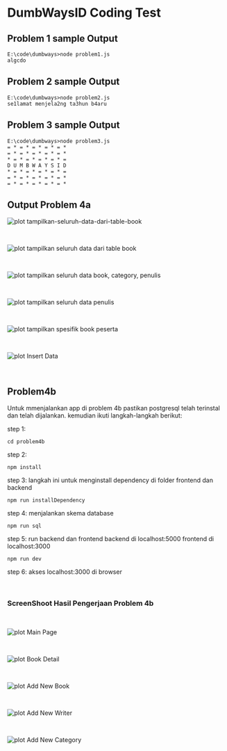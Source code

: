 # DumbWaysID Coding Test

## Problem 1 sample Output

    E:\code\dumbways>node problem1.js
    algcdo

## Problem 2 sample Output

    E:\code\dumbways>node problem2.js
    se1lamat menjela2ng ta3hun b4aru

## Problem 3 sample Output

    E:\code\dumbways>node problem3.js
    = * = * = * = * = *
    = * = * = * = * = *
    * = * = * = * = * =
    D U M B W A Y S I D
    * = * = * = * = * =
    = * = * = * = * = *
    = * = * = * = * = *

## Output Problem 4a

![plot](https://s4.gifyu.com/images/1tampilkan-seluruh-data-dari-table-book.png)
tampilkan-seluruh-data-dari-table-book

&nbsp;

![plot](https://s4.gifyu.com/images/2tampilkan-seluruh-data-dari-table-book.png)
tampilkan seluruh data dari table book

&nbsp;

![plot](https://s4.gifyu.com/images/3tampilkan-seluruh-data-book-category-penulis.png)
tampilkan seluruh data book, category, penulis

&nbsp;

![plot](https://s4.gifyu.com/images/4tampilkan-seluruh-data-penulis.png)
tampilkan seluruh data penulis

&nbsp;

![plot](https://s4.gifyu.com/images/5tampilkan-spesifik-book-peserta.png)
tampilkan spesifik book peserta

&nbsp;

![plot](https://s4.gifyu.com/images/6Insert-Data.png)
Insert Data

&nbsp;

## Problem4b

Untuk mmenjalankan app di problem 4b pastikan postgresql telah terinstal dan telah dijalankan. kemudian ikuti langkah-langkah berikut:

step 1:

    cd problem4b

step 2:

    npm install

step 3:
langkah ini untuk menginstall dependency di folder frontend dan backend

    npm run installDependency

step 4:
menjalankan skema database

    npm run sql

step 5:
run backend dan frontend
backend di localhost:5000
frontend di localhost:3000

    npm run dev

step 6:
akses localhost:3000 di browser

&nbsp;

### ScreenShoot Hasil Pengerjaan Problem 4b

&nbsp;

![plot](https://s4.gifyu.com/images/4b-Main-Page.png)
Main Page

&nbsp;

![plot](https://s4.gifyu.com/images/4b-Book-Detail.png)
Book Detail

&nbsp;

![plot](https://s4.gifyu.com/images/4b-Add-New-Book.png)
Add New Book

&nbsp;

![plot](https://s4.gifyu.com/images/4b-Add-New-Writer.md.png)
Add New Writer

&nbsp;

![plot](https://s4.gifyu.com/images/4b-Add-New-Category.png)
Add New Category
